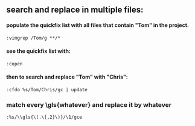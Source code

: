 
## search and replace in multiple files:

#### populate the quickfix list with all files that contain "Tom" in the project.
`:vimgrep /Tom/g **/*`


#### see the quickfix list with:
`:copen`

#### then to search and replace "Tom" with "Chris":

`:cfdo %s/Tom/Chris/gc | update`

### match every \gls{whatever} and replace it by whatever
`:%s/\\gls{\(.\{,2}\)}/\1/gce`
